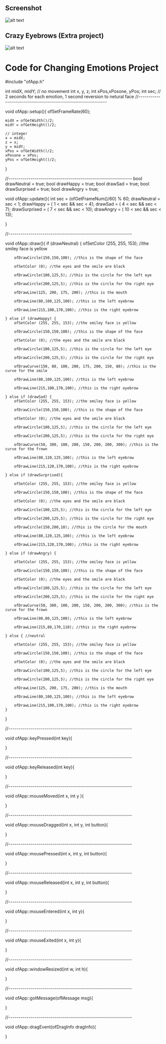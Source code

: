 ## Screenshot
![alt text](https://github.com/wittenjeremy/openframeworks/blob/master/Image%20files/newemotionsgif.gif)

## Crazy Eyebrows (Extra project)
![alt text](https://github.com/wittenjeremy/openframeworks/blob/master/Image%20files/crazyeyebrows.gif)


# Code for Changing Emotions Project
#include "ofApp.h"

int midX, midY; // no movement
int x, y, z;
int xPos,xPosone, yPos;
int sec; // 2 seconds for each emotion, 1 second reversion to netural face
//--------------------------------------------------------------

void ofApp::setup(){
    ofSetFrameRate(60);
    
    midX = ofGetWidth()/2;
    midY = ofGetHeight()/2;
    
    // integer
    x = midX;
    z = x;
    y = midY;
    xPos = ofGetWidth()/2;
    xPosone = xPos;
    yPos = ofGetHeight()/2;
}

//--------------------------------------------------------------
bool drawNeutral = true;
bool drawHappy = true;
bool drawSad = true;
bool drawSurprised = true;
bool drawAngry = true;


void ofApp::update(){
    int sec = (ofGetFrameNum()/60) % 60;
    drawNeutral = sec < 1;
    drawHappy = ( 1 < sec && sec < 4);
    drawSad = (  4 < sec && sec < 7);
    drawSurprised = ( 7 < sec && sec < 10);
    drawAngry = ( 10 < sec && sec < 13);
    
}

//--------------------------------------------------------------

void ofApp::draw(){
    if (drawNeutral) {
        ofSetColor (255, 255, 153); //the smiley face is yellow
        
        ofDrawCircle(150,150,100); //this is the shape of the face
        
        ofSetColor (0); //the eyes and the smile are black
        
        ofDrawCircle(100,125,5); //this is the circle for the left eye
        
        ofDrawCircle(200,125,5); //this is the circle for the right eye
        
        ofDrawLine(125, 200, 175, 200); //this is the mouth
        
        ofDrawLine(80,100,125,100); //this is the left eyebrow
        
        ofDrawLine(215,100,170,100); //this is the right eyebrow
        
    } else if (drawHappy) {
        ofSetColor (255, 255, 153); //the smiley face is yellow
        
        ofDrawCircle(150,150,100); //this is the shape of the face
        
        ofSetColor (0); //the eyes and the smile are black
        
        ofDrawCircle(100,125,5); //this is the circle for the left eye
        
        ofDrawCircle(200,125,5); //this is the circle for the right eye
        
        ofDrawCurve(150, 80, 100, 200, 175, 200, 150, 80); //this is the curve for the smile
        
        ofDrawLine(80,100,125,100); //this is the left eyebrow
        
        ofDrawLine(215,100,170,100); //this is the right eyebrow
        
    } else if (drawSad) {
        ofSetColor (255, 255, 153); //the smiley face is yellow
        
        ofDrawCircle(150,150,100); //this is the shape of the face
        
        ofSetColor (0); //the eyes and the smile are black
        
        ofDrawCircle(100,125,5); //this is the circle for the left eye
        
        ofDrawCircle(200,125,5); //this is the circle for the right eye
        
        ofDrawCurve(50, 300, 100, 200, 150, 200, 200, 300); //this is the curve for the frown
        
        ofDrawLine(80,120,125,100); //this is the left eyebrow
        
        ofDrawLine(215,120,170,100); //this is the right eyebrow
        
    } else if (drawSurprised){
    
        ofSetColor (255, 255, 153); //the smiley face is yellow
        
        ofDrawCircle(150,150,100); //this is the shape of the face
        
        ofSetColor (0); //the eyes and the smile are black
        
        ofDrawCircle(100,125,5); //this is the circle for the left eye
        
        ofDrawCircle(200,125,5); //this is the circle for the right eye
        
        ofDrawCircle(150,200,10); //this is the circle for the mouth
        
        ofDrawLine(80,120,125,100); //this is the left eyebrow
        
        ofDrawLine(215,120,170,100); //this is the right eyebrow
        
    } else if (drawAngry) {
    
        ofSetColor (255, 255, 153); //the smiley face is yellow
        
        ofDrawCircle(150,150,100); //this is the shape of the face
        
        ofSetColor (0); //the eyes and the smile are black
        
        ofDrawCircle(100,125,5); //this is the circle for the left eye
        
        ofDrawCircle(200,125,5); //this is the circle for the right eye
        
        ofDrawCurve(50, 300, 100, 200, 150, 200, 200, 300); //this is the curve for the frown
        
        ofDrawLine(80,80,125,100); //this is the left eyebrow
        
        ofDrawLine(215,80,170,110); //this is the right eyebrow
        
    } else { //neutral
    
        ofSetColor (255, 255, 153); //the smiley face is yellow
        
        ofDrawCircle(150,150,100); //this is the shape of the face
        
        ofSetColor (0); //the eyes and the smile are black
        
        ofDrawCircle(100,125,5); //this is the circle for the left eye
        
        ofDrawCircle(200,125,5); //this is the circle for the right eye
        
        ofDrawLine(125, 200, 175, 200); //this is the mouth
        
        ofDrawLine(80,100,125,100); //this is the left eyebrow
        
        ofDrawLine(215,100,170,100); //this is the right eyebrow
    }
    
}


//--------------------------------------------------------------

void ofApp::keyPressed(int key){
    
    
    
}



//--------------------------------------------------------------

void ofApp::keyReleased(int key){
    
    
    
}



//--------------------------------------------------------------

void ofApp::mouseMoved(int x, int y ){
    
    
    
}



//--------------------------------------------------------------

void ofApp::mouseDragged(int x, int y, int button){
    
    
    
}



//--------------------------------------------------------------

void ofApp::mousePressed(int x, int y, int button){
    
    
    
}



//--------------------------------------------------------------

void ofApp::mouseReleased(int x, int y, int button){
    
    
    
}



//--------------------------------------------------------------

void ofApp::mouseEntered(int x, int y){
    
    
    
}



//--------------------------------------------------------------

void ofApp::mouseExited(int x, int y){
    
    
    
}



//--------------------------------------------------------------

void ofApp::windowResized(int w, int h){
    
    
    
}



//--------------------------------------------------------------

void ofApp::gotMessage(ofMessage msg){
    
    
    
}



//--------------------------------------------------------------

void ofApp::dragEvent(ofDragInfo dragInfo){
    
    
    
}

